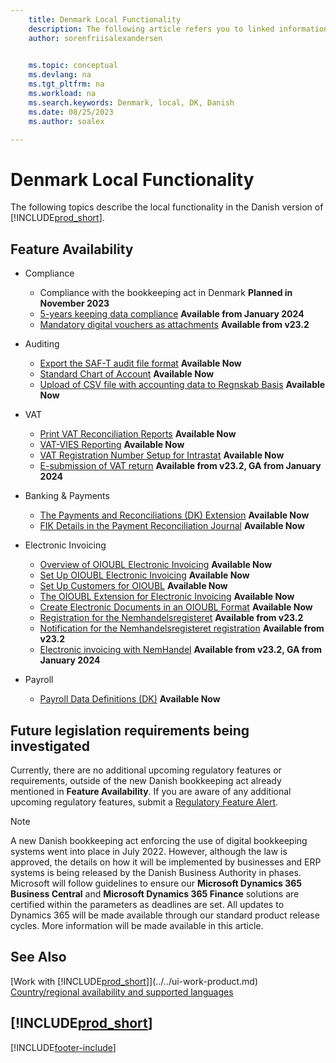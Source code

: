 ```yaml
---
    title: Denmark Local Functionality
    description: The following article refers you to linked information that describes local functionality in Denmark.
    author: sorenfriisalexandersen

    
    ms.topic: conceptual
    ms.devlang: na
    ms.tgt_pltfrm: na
    ms.workload: na
    ms.search.keywords: Denmark, local, DK, Danish
    ms.date: 08/25/2023
    ms.author: soalex

---
```

# Denmark Local Functionality

The following topics describe the local functionality in the Danish version of [!INCLUDE[prod_short](../../includes/prod_short.md)].

## Feature Availability

* Compliance

    * Compliance with the bookkeeping act in Denmark **Planned in November 2023**
    * [5-years keeping data compliance](how-to-keep-data-5years.md) **Available from January 2024**
    * [Mandatory digital vouchers as attachments](how-to-digital-vouchers-dk.md) **Available from v23.2**

* Auditing

    * [Export the SAF-T audit file format](how-to-use-saft-audit-files-export.md) **Available Now**
    * [Standard Chart of Account](how-to-set-up-standard-coa.md) **Available Now**
    * [Upload of CSV file with accounting data to Regnskab Basis](how-to-use-regnskabbasis-export.md) **Available Now**

* VAT

    * [Print VAT Reconciliation Reports](how-to-print-vat-reconciliation-reports.md) **Available Now**
    * [VAT-VIES Reporting](vat-vies-reporting.md) **Available Now**
    * [VAT Registration Number Setup for Intrastat](vat-registration-no-intrastat.md) **Available Now**
    * [E-submission of VAT return](how-to-evat-statement-dk.md) **Available from v23.2, GA from January 2024**

* Banking & Payments

    * [The Payments and Reconciliations (DK) Extension](../../ui-extensions-payments-reconciliation-formats-dk.md) **Available Now**
    * [FIK Details in the Payment Reconciliation Journal](fik-details-in-the-payment-reconciliation-journal.md) **Available Now**

* Electronic Invoicing

    * [Overview of OIOUBL Electronic Invoicing](oioubl-electronic-invoicing-overview.md) **Available Now**
    * [Set Up OIOUBL Electronic Invoicing](how-to-set-up-oioubl.md) **Available Now**
    * [Set Up Customers for OIOUBL](how-to-set-up-customers-for-oioubl.md) **Available Now**
    * [The OIOUBL Extension for Electronic Invoicing](ui-extensions-oioubl.md) **Available Now**
    * [Create Electronic Documents in an OIOUBL Format](how-to-create-electronic-documents-by-using-oioubl.md) **Available Now**
    * [Registration for the Nemhandelsregisteret](how-to-nemhandel-register.md) **Available from v23.2**
    * [Notification for the Nemhandelsregisteret registration](how-to-nemhandel-register.md) **Available from v23.2**
    * [Electronic invoicing with NemHandel](how-to-edocuments-nemhadel.md) **Available from v23.2, GA from January 2024**

* Payroll

    * [Payroll Data Definitions (DK)](ui-extensions-payroll-data-definitions-dk.md) **Available Now**

## Future legislation requirements being investigated

Currently, there are no additional upcoming regulatory features or requirements, outside of the new Danish bookkeeping act already mentioned in **Feature Availability**. If you are aware of any additional upcoming regulatory features, submit a [Regulatory Feature Alert](https://forms.office.com/pages/responsepage.aspx?id=v4j5cvGGr0GRqy180BHbRwkeauYiJKZOpJ0CtKuVmJlURURaMlQ4Rk05UFY4NkVEOTA0MUU5WThXSC4u).

> [!NOTE]
> A new Danish bookkeeping act enforcing the use of digital bookkeeping systems went into place in July 2022. However, although the law is approved, the details on how it will be implemented by businesses and ERP systems is being released by the Danish Business Authority in phases. Microsoft will follow guidelines to ensure our **Microsoft Dynamics 365 Business Central** and **Microsoft Dynamics 365 Finance** solutions are certified within the parameters as deadlines are set. All updates to Dynamics 365 will be made available through our standard product release cycles. More information will be made available in this article.

## See Also

[Work with [!INCLUDE[prod_short](../../includes/prod_short.md)]](../../ui-work-product.md)  
[Country/regional availability and supported languages](/dynamics365/business-central/dev-itpro/compliance/apptest-countries-and-translations)

## [!INCLUDE[prod_short](../../includes/free_trial_md.md)]

[!INCLUDE[footer-include](../../includes/footer-banner.md)]
